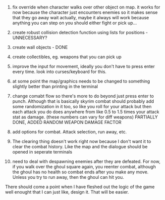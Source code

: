 1) fix override when character walks over other object on map.
    it works for now because the character just encounters enemies so it makes sense that they go away
    wait actually, maybe it always will work because anything you can step on you should either fight or pick up...

2) create robust collision detection function using lists for positions -UNNECESSARY?

3) create wall objects - DONE

4) create collectibles, eg. weapons that you can pick up

5) improve the input for movement, ideally you don't have to press enter every time.
    look into curses/keyboard for this.

6) at some point the map/graphics needs to be changed to something slightly better than printing in the terminal

7) change comabt flow so there's more to do beyond just press enter to punch. Although that is basically skyrim combat
    should probably add some randomization in it too, so like you roll for your attack but then each attack you do does
    anywhere from like 0.5 to 1.5 times your attack stat as damage. (these numbers can vary for diff weapons)
    PARTIALLY DONE, ADDED RANDOM WEAPON DAMAGE FACTOR

8) add options for combat. Attack selection, run away, etc.

9) The clearing thing doesn't work right now because I don't want it to clear the combat history. Like the map and the dialogue should be opened in seperate terminals

10) need to deal with despawning enemies after they are defeated. For now, if you walk over the ghoul square again, you reenter combat, although the ghoul has no health so combat ends after you make any move. Unless you try to run away, then the ghoul can hit you.

There should come a point when I have fleshed out the logic of the game well enought that I can just like, design it. That will be easier.
